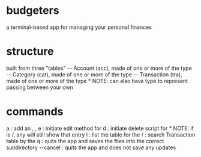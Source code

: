 # budgeters

a terminal-based app for managing your personal finances

# structure

built from three "tables"
-- Account (acc), made of one or more of the <Account> type
-- Category (cat), made of one or more of the <Category> type
-- Transaction (tra), made of one or more of the <Transaction> type
    * NOTE: can also have <Transfer> type to represent passing between your own <Accounts>

# commands

a <type> : add an <Account>, <Category>, <Transaction>
e <type> : initiate edit method for <type>
d <type> : initiate delete script for<type>
    * NOTE: if <type> is <Account>/<Category>, any <Transaction> will still show that entry
l <type> : list the table for the <type>
/ <query> : search Transaction table by the <string>
q : quits the app and saves the files into the correct subdirectory
--cancel : quits the app and does not save any updates
